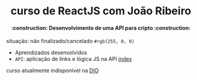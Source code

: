 # <h1 align="center"> curso de ReactJS com João Ribeiro </h1>
<h4 align="center"> 
    :construction:  Desenvolvimento de uma API para cripto  :construction:
</h4>

situação: não finalizado/cancelado `#rgb(255, 0, 0)`

- Aprendizados desenvolvidos
- `API`: aplicação de links e lógica JS na API [index](APIcripto/index.html)

curso atualmente indisponível na <a href="https://www.dio.me">DIO</a>
